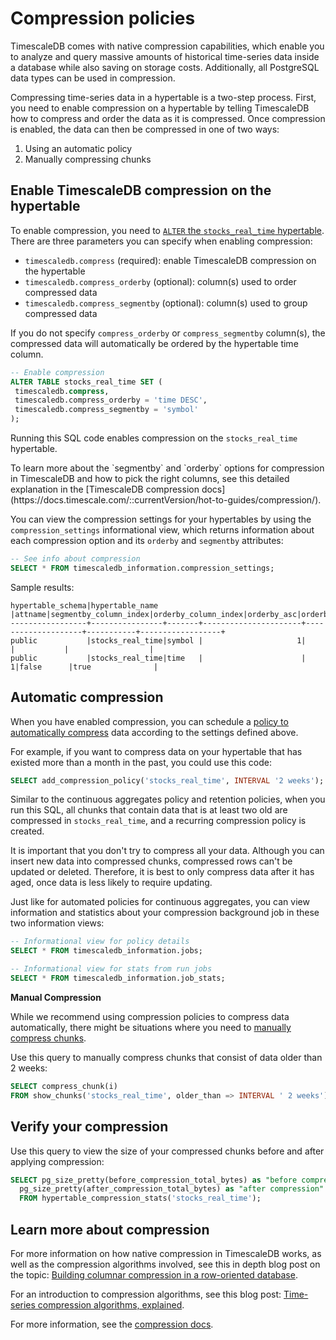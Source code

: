 # Compression policies

TimescaleDB comes with native compression capabilities, which enable you to
analyze and query massive amounts of historical time-series data inside a
database while also saving on storage costs. Additionally, all PostgreSQL data 
types can be used in compression.

Compressing time-series data in a hypertable is a two-step process. First, you 
need to enable compression on a hypertable by telling TimescaleDB how to compress 
and order the data as it is compressed. Once compression is enabled, the data can 
then be compressed in one of two ways:
1. Using an automatic policy
2. Manually compressing chunks


## Enable TimescaleDB compression on the hypertable

To enable compression, you need to [`ALTER` the `stocks_real_time` hypertable][alter-table-compression]. There
are three parameters you can specify when enabling compression:
* `timescaledb.compress` (required): enable TimescaleDB compression on the hypertable
* `timescaledb.compress_orderby` (optional): column(s) used to order compressed data
* `timescaledb.compress_segmentby` (optional): column(s) used to group compressed data

If you do not specify `compress_orderby` or `compress_segmentby` column(s), the compressed data will automatically be ordered by the hypertable time column.

```sql
-- Enable compression
ALTER TABLE stocks_real_time SET (
 timescaledb.compress,
 timescaledb.compress_orderby = 'time DESC',
 timescaledb.compress_segmentby = 'symbol'
);
```

Running this SQL code enables compression on the `stocks_real_time` hypertable.

<highlight type="note">
 To learn more about the `segmentby` and `orderby` options for compression in TimescaleDB and how 
 to pick the right columns, see this detailed explanation in the [TimescaleDB compression docs](https://docs.timescale.com/::currentVersion/hot-to-guides/compression/).
</highlight>

You can view the compression settings for your hypertables by using the
`compression_settings` informational view, which returns information about each
compression option and its `orderby` and `segmentby` attributes:

```sql
-- See info about compression
SELECT * FROM timescaledb_information.compression_settings;
```

Sample results:
```
hypertable_schema|hypertable_name |attname|segmentby_column_index|orderby_column_index|orderby_asc|orderby_nullsfirst|
-----------------+----------------+-------+----------------------+--------------------+-----------+------------------+
public           |stocks_real_time|symbol |                     1|                    |           |                  |
public           |stocks_real_time|time   |                      |                   1|false      |true              |
```

## Automatic compression
When you have enabled compression, you can schedule a [policy to automatically compress][compress-automatic]
data according to the settings defined above. 

For example, if you want to compress data on your hypertable that has existed more than a month
in the past, you could use this code:

```sql
SELECT add_compression_policy('stocks_real_time', INTERVAL '2 weeks');
```

Similar to the continuous aggregates policy and retention policies, when you run this SQL, all 
chunks that contain data that is at least two old are compressed in `stocks_real_time`, 
and a recurring compression policy is created. 

It is important that you don't try to compress all your data. Although you can insert
new data into compressed chunks, compressed rows can't be updated or deleted. Therefore,
it is best to only compress data after it has aged, once data is less likely to require updating.  

Just like for automated policies for continuous aggregates, you can view information and statistics 
about your compression background job in these two information views:

```sql
-- Informational view for policy details
SELECT * FROM timescaledb_information.jobs;

-- Informational view for stats from run jobs
SELECT * FROM timescaledb_information.job_stats;
```

**Manual Compression**

While we recommend using compression policies to compress data automatically,
there might be situations where you need to [manually compress chunks][compress-manual]. 

Use this query to manually compress chunks that consist of data older than
2 weeks:

```sql
SELECT compress_chunk(i)
FROM show_chunks('stocks_real_time', older_than => INTERVAL ' 2 weeks') i;
```

## Verify your compression

Use this query to view the size of your compressed chunks before and after applying compression:

```sql
SELECT pg_size_pretty(before_compression_total_bytes) as "before compression",
  pg_size_pretty(after_compression_total_bytes) as "after compression"
  FROM hypertable_compression_stats('stocks_real_time');
```

## Learn more about compression

For more information on how native compression in TimescaleDB works, as well as
the compression algorithms involved, see this in depth blog post on the topic:
[Building columnar compression in a row-oriented database][columnar-compression].

For an introduction to compression algorithms, see this blog post: 
[Time-series compression algorithms, explained][compression-algorithms].

For more information, see the [compression docs][compression-docs].

[columnar-compression]: https://blog.timescale.com/blog/building-columnar-compression-in-a-row-oriented-database/
[compression-algorithms]: https://blog.timescale.com/blog/time-series-compression-algorithms-explained/
[compression-docs]: /how-to-guides/compression
[alter-table-compression]:  /api/:currentVersion:/compression/alter_table_compression/
[compress-automatic]: /api/:currentVersion:/compression/add_compression_policy/
[compress-manual]: /api/:currentVersion:/compression/compress_chunk/